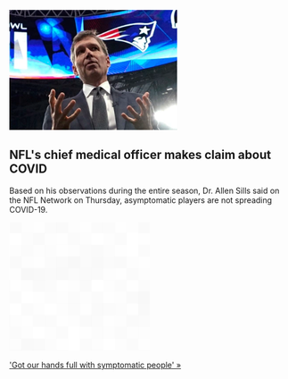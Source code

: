 
![NFL's chief medical officer makes claim about COVID](./20211224175842.png)
## NFL's chief medical officer makes claim about COVID

Based on his observations during the entire season, Dr. Allen Sills said on the NFL Network on Thursday, asymptomatic players are not spreading COVID-19.

![pic](../square_bg.png)

['Got our hands full with symptomatic people' »](https://www.yahoo.com/sports/nfl-medical-officer-asymptomatic-people-024229009.html)
